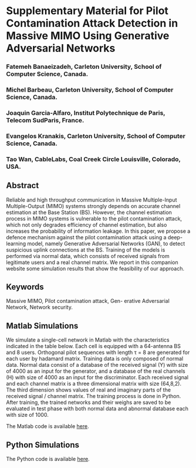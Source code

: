 Supplementary Material for Pilot Contamination Attack Detection in Massive
MIMO Using Generative Adversarial Networks
===

### Fatemeh Banaeizadeh, Carleton University, School of Computer Science, Canada.

### Michel Barbeau, Carleton University, School of Computer Science, Canada.

### Joaquin Garcia-Alfaro, Institut Polytechnique de Paris, Telecom SudParis, France.

### Evangelos Kranakis, Carleton University, School of Computer Science, Canada.

### Tao Wan, CableLabs, Coal Creek Circle Louisville, Colorado, USA.

## Abstract

Reliable and high throughput communication in Massive Multiple-Input
Multiple-Output (MIMO) systems strongly depends on accurate channel estimation
at the Base Station (BS). However, the channel estimation process in MIMO systems
is vulnerable to the pilot contamination attack, which not only degrades
efficiency of channel estimation, but also increases the probability of
information leakage. In this paper, we propose a defence mechanism against
the pilot contamination attack using a deep-learning model, namely
Generative Adversarial Networks (GAN), to detect suspicious uplink connections
at the BS. Training of the models is performed via normal data, which consists
of received signals from legitimate users and a real channel matrix. We report
in this companion website some simulation results that show the feasibility
of our approach.

## Keywords

Massive MIMO, Pilot contamination attack, Gen- erative Adversarial Network,
Network security.

## Matlab Simulations

We simulate a single-cell network in Matlab with the characteristics indicated
in the table below. Each cell is equipped with a 64-antenna BS and 8 users. Orthogonal
pilot sequences with length τ = 8 are generated for each user by hadamard matrix.
Training data is only composed of normal data. Normal data consist of a database
of the received signal (Y) with size of 4000 as an input for the generator, and a
database of the real channels (H) with size of 4000 as an input for the discriminator.
Each received signal and each channel matrix is a three dimensional matrix with
size (64,8,2). The third dimension shows values of real and imaginary parts of
the received signal / channel matrix. The training process is done in Python.
After training, the trained networks and their weighs are saved to be evaluated
in test phase with both normal data and abnormal database each with size of 1000.

The Matlab code is available <a href="https://github.com/jgalfaro/mirrored-mimoGAN/tree/main/matlab">here</a>.

## Python Simulations

The Python code is available <a href="https://github.com/jgalfaro/mirrored-mimoGAN/tree/main/python">here</a>.
